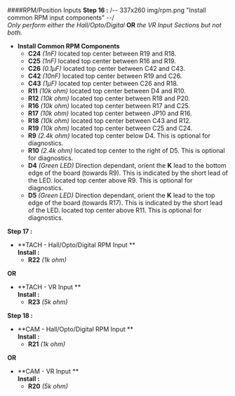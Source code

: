 ####RPM/Position Inputs
**Step 16 :**
/-- 337x260 img/rpm.png "Install common RPM input components" --/ <br>
*Only perform either the Hall/Opto/Digital* **OR** *the VR Input Sections but not both.*

- **Install Common RPM Components**
	- **C24**	*(1nF)* located top center between R19 and R18.
	- **C25**	*(1nF)* located top center between R16 and R19.
	- **C26**	*(0.1µF)* located top center between C42 and C43.
	- **C42**	*(10nF)* located top center between R19 and C26.
	- **C43**	*(1µF)* located top center between C26 and R18.
	- **R11**	*(10k ohm)* located top center between D4 and R10.
	- **R12**	*(10k ohm)* located top center between R18 and P20.
	- **R16**	*(10k ohm)* located top center between R17 and C25.
	- **R17**	*(10k ohm)* located top center between JP10 and R16.
	- **R18**	*(10k ohm)* located top center between C43 and R12.
	- **R19**	*(10k ohm)* located top center between C25 and C24.
	- **R9**	*(2.4k ohm)* located top center below D4.  This is optional for diagnostics.
	- **R10**	*(2.4k ohm)* located top center to the right of D5.  This is optional for diagnostics.
	- **D4**	*(Green LED)* Direction dependant, orient the **K** lead to the bottom edge of the board (towards R9). This is indicated by the short lead of the LED.   located top center above R9.   This is optional for diagnostics.
	- **D5**	*(Green LED)* Direction dependant, orient the **K** lead to the top edge of the board (towards R17). This is indicated by the short lead of the LED.   located top center above R11.   This is optional for diagnostics.

**Step 17 :**
- **TACH - Hall/Opto/Digital RPM Input **<br>
**Install :**
	- **R22** *(1k ohm)*	

**OR**

- **TACH - VR Input **<br>
**Install :**
	- **R23** *(5k ohm)*	


**Step 18 :**
- **CAM - Hall/Opto/Digital RPM Input **<br>
**Install :**
	- **R21** *(1k ohm)*	

**OR**

- **CAM - VR Input **<br>
**Install :**
	- **R20** *(5k ohm)*

